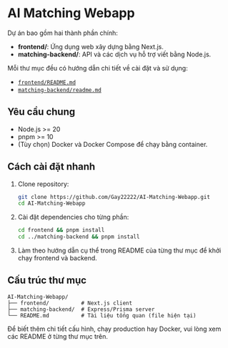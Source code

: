 # AI Matching Webapp

Dự án bao gồm hai thành phần chính:

- **frontend/**: Ứng dụng web xây dựng bằng Next.js.
- **matching-backend/**: API và các dịch vụ hỗ trợ viết bằng Node.js.

Mỗi thư mục đều có hướng dẫn chi tiết về cài đặt và sử dụng:

- [`frontend/README.md`](frontend/README.md)
- [`matching-backend/readme.md`](matching-backend/readme.md)

## Yêu cầu chung

- Node.js >= 20
- pnpm >= 10
- (Tùy chọn) Docker và Docker Compose để chạy bằng container.

## Cách cài đặt nhanh

1. Clone repository:
   ```bash
   git clone https://github.com/Gay22222/AI-Matching-Webapp.git
   cd AI-Matching-Webapp
   ```
2. Cài đặt dependencies cho từng phần:
   ```bash
   cd frontend && pnpm install
   cd ../matching-backend && pnpm install
   ```
3. Làm theo hướng dẫn cụ thể trong README của từng thư mục để khởi chạy frontend và backend.

## Cấu trúc thư mục

```
AI-Matching-Webapp/
├── frontend/          # Next.js client
├── matching-backend/  # Express/Prisma server
└── README.md          # Tài liệu tổng quan (file hiện tại)
```

Để biết thêm chi tiết cấu hình, chạy production hay Docker, vui lòng xem các README ở từng thư mục trên.
